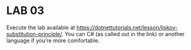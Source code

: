 # LAB 03

Execute the lab available at https://dotnettutorials.net/lesson/liskov-substitution-principle/. You can C# (as called out in the link) or another language if you’re more comfortable.